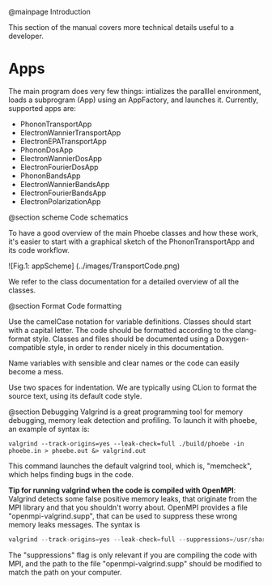 @mainpage Introduction

This section of the manual covers more technical details useful to a developer.


# Apps #

The main program does very few things: intializes the paralllel environment, loads a subprogram (App) using an AppFactory, and launches it. Currently, supported apps are:
* PhononTransportApp
* ElectronWannierTransportApp
* ElectronEPATransportApp
* PhononDosApp
* ElectronWannierDosApp
* ElectronFourierDosApp
* PhononBandsApp
* ElectronWannierBandsApp
* ElectronFourierBandsApp
* ElectronPolarizationApp

@section scheme Code schematics

To have a good overview of the main Phoebe classes and how these work, it's easier to start with a graphical sketch of the PhononTransportApp and its code workflow.

![Fig.1: appScheme] (../images/TransportCode.png)

We refer to the class documentation for a detailed overview of all the classes.





@section Format Code formatting

Use the camelCase notation for variable definitions.
Classes should start with a capital letter.
The code should be formatted according to the clang-format style.
Classes and files should be documented using a Doxygen-compatible style, in order to render nicely in this documentation.

Name variables with sensible and clear names or the code can easily become a mess.

Use two spaces for indentation.
We are typically using CLion to format the source text, using its default code style.








@section Debugging
Valgrind is a great programming tool for memory debugging, memory leak detection and profiling.
To launch it with phoebe, an example of syntax is:
~~~~~~~~~~~~~~~~~~~~~~~~~~~{.c}
valgrind --track-origins=yes --leak-check=full ./build/phoebe -in phoebe.in > phoebe.out &> valgrind.out
~~~~~~~~~~~~~~~~~~~~~~~~~~~
This command launches the default valgrind tool, which is, "memcheck", which helps finding bugs in the code.

**Tip for running valgrind when the code is compiled with OpenMPI**:
Valgrind detects some false positive memory leaks, that originate from the MPI library and that you shouldn't worry about.
OpenMPI provides a file "openmpi-valgrind.supp", that can be used to suppress these wrong memory leaks messages.
The syntax is
~~~~~~~~~~~~~~~~~~~~~~~~~~~{.c }
valgrind --track-origins=yes --leak-check=full --suppressions=/usr/share/openmpi/openmpi-valgrind.supp ./build/phoebe -in phoebe.in > phoebe.out &> valgrind.out
~~~~~~~~~~~~~~~~~~~~~~~~~~~
The "suppressions" flag is only relevant if you are compiling the code with MPI, and the path to the file "openmpi-valgrind.supp" should be modified to match the path on your computer.
